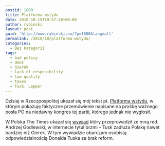 ```yaml
---
postid: 1800
title: Platforma wstydu
date: 2010-10-15T19:57:20+00:00
author: rybinski
layout: post
guid: 'http://www.rybinski.eu/?p=1800&lang=all'
permalink: /2010/10/platforma-wstydu/
categories:
  - Bez kategorii
tags:
  - bad policy
  - debt
  - Gierek
  - lack of resposibility
  - low quality
  - taxes
  - Tusk. Lepper
---
```

Dzisiaj w Rzeczpospolitej ukazał się mój tekst pt. [Platforma wstydu](http://www.rp.pl/artykul/549498-Platforma-wstydu-.html), w którym pokazuję faktyczne przemówienie napisane na prośbę ważnego posła PO na niedawny kongres tej partii, którego jednak nie wygłosił.

W Polska The Times ukazał się [wywiad](http://www.polskatimes.pl/opinie/320227,rybinski-tusk-zadluza-polske-nawet-bardziej-niz-gierek,id,t.html) który przeprowadził ze mną red. Andrzej Godlewski, w internecie tytuł brzmi – Tusk zadłuża Polskę nawet bardziej niż Gierek. W tym wywiadzie obarczam osobistą odpowiedzialnością Donalda Tuska za brak reform.
